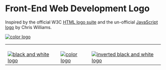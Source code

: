 # Front-End Web Development Logo

Inspired by the official W3C [HTML logo suite](https://www.w3.org/html/logo/) and the un-official [JavaScript logo](https://github.com/voodootikigod/logo.js) by Chris Williams.

<a href="https://github.com/shannonmoeller/front-end-logo/edit/master/README.md"><img src="https://cdn.rawgit.com/shannonmoeller/front-end-logo/master/exports/front-end-logo-color.svg" alt="color logo" /></a>

<table><tr>
<td><br/><a href="https://cdn.rawgit.com/shannonmoeller/front-end-logo/master/exports/front-end-logo-color.png"><img src="https://cdn.rawgit.com/shannonmoeller/front-end-logo/master/exports/front-end-logo-color.png" alt="black and white logo" /></a><br/></td>
<td><br/><a href="https://cdn.rawgit.com/shannonmoeller/front-end-logo/master/exports/front-end-logo-bw.png"><img src="https://cdn.rawgit.com/shannonmoeller/front-end-logo/master/exports/front-end-logo-bw.png" alt="color logo" /></a><br/></td>
<td><br/><a href="https://cdn.rawgit.com/shannonmoeller/front-end-logo/master/exports/front-end-logo-bw-inverted.png"><img src="https://cdn.rawgit.com/shannonmoeller/front-end-logo/master/exports/front-end-logo-bw-inverted.png" alt="inverted black and white logo" /></a><br/></td>
</tr></table>

